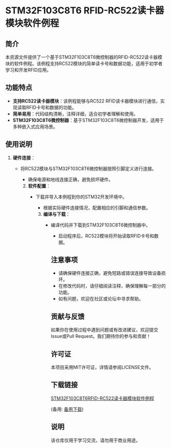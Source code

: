 # STM32F103C8T6 RFID-RC522读卡器模块软件例程

## 简介
本资源文件提供了一个基于STM32F103C8T6微控制器的RFID-RC522读卡器模块的软件例程。该例程支持RC522模块的简单读卡号和数据功能，适用于初学者学习和开发RFID应用。

## 功能特点
- **支持RC522读卡器模块**：该例程能够与RC522 RFID读卡器模块进行通信，实现读取RFID卡号和数据的功能。
- **简单易用**：代码结构清晰，注释详细，适合初学者理解和使用。
- **STM32F103C8T6微控制器**：基于STM32F103C8T6微控制器开发，适用于多种嵌入式应用场景。

## 使用说明
1. **硬件连接**：
   - 将RC522模块与STM32F103C8T6微控制器按照引脚定义进行连接。
      - 确保电源和地线连接正确，避免损坏硬件。

      2. **软件配置**：
         - 下载并导入本例程到你的STM32开发环境中。
            - 根据实际硬件连接情况，配置相应的引脚和通信参数。

            3. **编译与下载**：
               - 编译代码并下载到STM32F103C8T6微控制器中。
                  - 启动程序后，RC522模块将开始读取RFID卡号和数据。

                  ## 注意事项
                  - 请确保硬件连接正确，避免短路或错误连接导致设备损坏。
                  - 在修改代码时，请仔细阅读注释，确保理解每一部分的功能。
                  - 如有问题，欢迎在社区或论坛中寻求帮助。

                  ## 贡献与反馈
                  如果你在使用过程中遇到问题或有改进建议，欢迎提交Issue或Pull Request。我们期待你的参与和贡献！

                  ## 许可证
                  本项目采用MIT许可证，详情请参阅LICENSE文件。

                  ## 下载链接
                  [STM32F103C8T6RFID-RC522读卡器模块软件例程](https://pan.quark.cn/s/c075d8e7648f) 

                  (备用: [备用下载](https://pan.baidu.com/s/121Su3FnpLWk9OgN2arg8Jg?pwd=1234))

                  ## 说明

                  该仓库仅用于学习交流，请勿用于商业用途。
